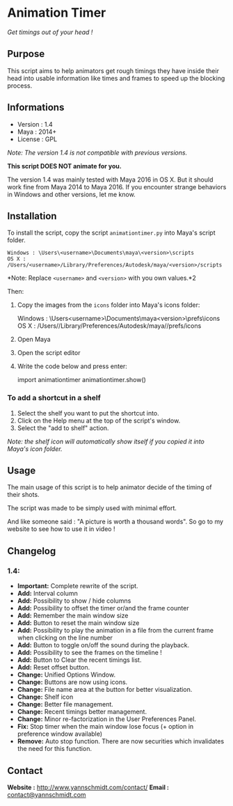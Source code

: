 # Animation Timer

*Get timings out of your head !*

## Purpose

This script aims to help animators get rough timings they have inside their head into usable information like times and frames to speed up the blocking process.

## Informations

- Version : 1.4
- Maya : 2014+
- License : GPL

*Note: The version 1.4 is not compatible with previous versions.*

**This script DOES NOT animate for you.**

The version 1.4 was mainly tested with Maya 2016 in OS X.
But it should work fine from Maya 2014 to Maya 2016.
If you encounter strange behaviors in Windows and other versions, let me know.


## Installation

To install the script, copy the script `animationtimer.py` into Maya's script folder.

    Windows : \Users\<username>\Documents\maya\<version>\scripts
    OS X : /Users/<username>/Library/Preferences/Autodesk/maya/<version>/scripts

*Note: Replace `<username>` and `<version>` with you own values.*2

Then:

1. Copy the images from the `icons` folder into Maya's icons folder:

    Windows : \Users\<username>\Documents\maya\<version>\prefs\icons
    OS X : /Users/<username>/Library/Preferences/Autodesk/maya/<version>/prefs/icons

2. Open Maya
3. Open the script editor
4. Write the code below and press enter:

    import animationtimer
    animationtimer.show()


### To add a shortcut in a shelf

1. Select the shelf you want to put the shortcut into.
2. Click on the Help menu at the top of the script's window.
3. Select the "add to shelf" action.

*Note: the shelf icon will automatically show itself if you copied it into Maya's icon folder.*


## Usage

The main usage of this script is to help animator decide of the timing of their shots.

The script was made to be simply used with minimal effort.

And like someone said : "A picture is worth a thousand words".
So go to my website to see how to use it in video !


## Changelog

### 1.4:

- **Important:** Complete rewrite of the script.
- **Add:** Interval column
- **Add:** Possibility to show / hide columns
- **Add:** Possibility to offset the timer or/and the frame counter
- **Add:** Remember the main window size
- **Add:** Button to reset the main window size
- **Add:** Possibility to play the animation in a file from the current frame when clicking on the line number
- **Add:** Button to toggle on/off the sound during the playback.
- **Add:** Possibility to see the frames on the timeline !
- **Add:** Button to Clear the recent timings list.
- **Add:** Reset offset button.
- **Change:** Unified Options Window.
- **Change:** Buttons are now using icons.
- **Change:** File name area at the button for better visualization.
- **Change:** Shelf icon
- **Change:** Better file management.
- **Change:** Recent timings better management.
- **Change:** Minor re-factorization in the User Preferences Panel.
- **Fix:** Stop timer when the main window lose focus (+ option in preference window available)
- **Remove:** Auto stop function. There are now securities which invalidates the need for this function.

## Contact

**Website :** http://www.yannschmidt.com/contact/
**Email :** contact@yannschmidt.com
